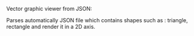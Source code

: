 Vector graphic viewer from JSON:

Parses automatically JSON file which contains shapes such as : triangle, rectangle and render it in a 2D axis.
